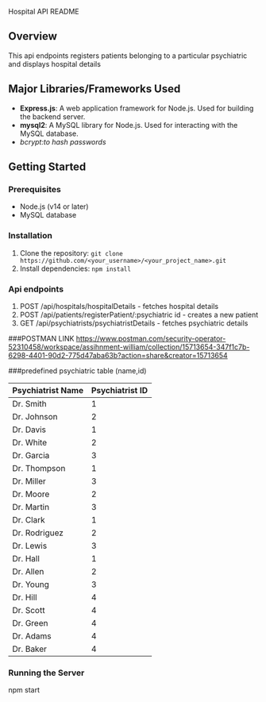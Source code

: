 Hospital API README

## Overview
This api endpoints registers patients belonging to a particular psychiatric and displays hospital details 

## Major Libraries/Frameworks Used

- **Express.js**: A web application framework for Node.js. Used for building the backend server.
- **mysql2**: A MySQL library for Node.js. Used for interacting with the MySQL database.
- *bcrypt:to hash passwords*


## Getting Started

### Prerequisites
- Node.js (v14 or later)
- MySQL database

### Installation
1. Clone the repository: `git clone https://github.com/<your_username>/<your_project_name>.git`
2. Install dependencies: `npm install`


### Api endpoints
1. POST /api/hospitals/hospitalDetails - fetches hospital details
2. POST /api/patients/registerPatient/:psychiatric id - creates a new patient
3. GET /api/psychiatrists/psychiatristDetails - fetches psychiatric details

###POSTMAN LINK
https://www.postman.com/security-operator-52310458/workspace/assihnment-william/collection/15713654-347f1c7b-6298-4401-90d2-775d47aba63b?action=share&creator=15713654

###predefined psychiatric table (name,id)
      
| Psychiatrist Name | Psychiatrist ID |
| ------------------ | ---------------- |
| Dr. Smith          | 1                |
| Dr. Johnson        | 2                |
| Dr. Davis          | 1                |
| Dr. White          | 2                |
| Dr. Garcia         | 3                |
| Dr. Thompson       | 1                |
| Dr. Miller         | 3                |
| Dr. Moore          | 2                |
| Dr. Martin         | 3                |
| Dr. Clark          | 1                |
| Dr. Rodriguez      | 2                |
| Dr. Lewis          | 3                |
| Dr. Hall           | 1                |
| Dr. Allen          | 2                |
| Dr. Young          | 3                |
| Dr. Hill           | 4                |
| Dr. Scott          | 4                |
| Dr. Green          | 4                |
| Dr. Adams          | 4                |
| Dr. Baker          | 4                |

### Running the Server
npm start
